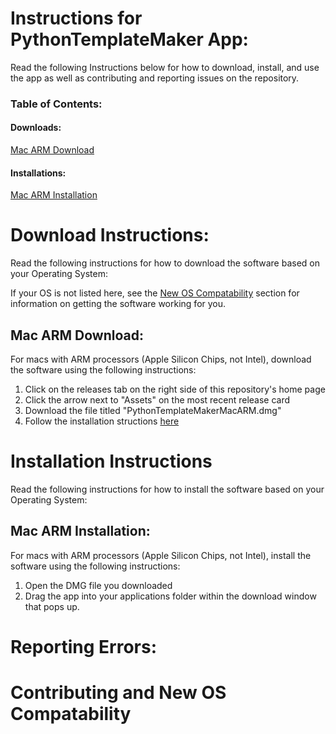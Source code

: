 # Instructions for PythonTemplateMaker App:
Read the following Instructions below for how to download, install, and use the app as well as contributing and reporting issues on the repository.

### Table of Contents:
#### Downloads:
[Mac ARM Download](#mac-arm-download)

#### Installations:
[Mac ARM Installation](#mac-arm-installation)

# Download Instructions:
Read the following instructions for how to download the software based on your Operating System:

If your OS is not listed here, see the [New OS Compatability](#contributing-and-new-os-compatability) section for information on getting the software working for you.
## Mac ARM Download:
For macs with ARM processors (Apple Silicon Chips, not Intel), download the software using the following instructions:
1. Click on the releases tab on the right side of this repository's home page
2. Click the arrow next to "Assets" on the most recent release card
3. Download the file titled "PythonTemplateMakerMacARM.dmg"
4. Follow the installation structions [here](#mac-arm-installation)

# Installation Instructions
Read the following instructions for how to install the software based on your Operating System:
## Mac ARM Installation:
For macs with ARM processors (Apple Silicon Chips, not Intel), install the software using the following instructions:
1. Open the DMG file you downloaded
2. Drag the app into your applications folder within the download window that pops up.

# Reporting Errors:

# Contributing and New OS Compatability


